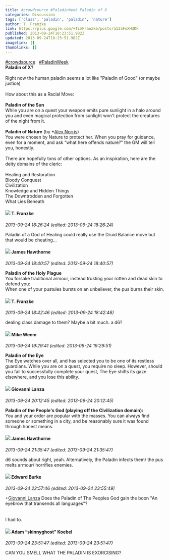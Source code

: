 ```yaml
---
title: #crowdsource #PaladinWeek Paladin of X
categories: Discussion
tags: ['class', 'paladin', 'paladin', 'nature']
author: T. Franzke
link: https://plus.google.com/+TimFranzke/posts/a12aFoXH3Kk
published: 2013-09-24T18:23:51.982Z
updated: 2013-09-24T18:23:51.982Z
imagelink: []
thumblinks: []
---
```


 <a rel="nofollow" class="ot-hashtag" href="https://plus.google.com/s/%23crowdsource/posts">#crowdsource</a>   <a rel="nofollow" class="ot-hashtag" href="https://plus.google.com/s/%23PaladinWeek/posts">#PaladinWeek</a>  <br /><b>Paladin of X?</b> <br /><br />Right now the human paladin seems a lot like &quot;Paladin of Good&quot; (or maybe justice) <br /><br />How about this as a Racial Move: <br /><br /><b>Paladin of the Sun</b><br />While you are on a quest your weapon emits pure sunlight in a halo around you and even magical protection from sunlight won&#39;t protect the creatures of the night from it. <br /><br /><b>Paladin of Nature</b> (by <span class="proflinkWrapper"><span class="proflinkPrefix">+</span><a class="proflink" href="https://plus.google.com/112750659160242168572" oid="112750659160242168572">Alex Norris</a></span>) <br />You were chosen by Nature to protect her. When you pray for guidance, even for a moment, and ask “what here offends nature?” the GM will tell you, honestly.<br /><br />There are hopefully tons of other options. As an inspiration, here are the deity domains of the cleric: <br /><br />Healing and Restoration<br />Bloody Conquest<br />Civilization<br />Knowledge and Hidden Things<br />The Downtrodden and Forgotten<br />What Lies Beneath
<div id='comment z12nsfappxqzs1dq504chrfb3r3xupugn5o'>
  <h4><img src='{{site.baseurl}}//images/avatars/110330901807759406775_photo.jpg'> T. Franzke</h4>
      <p><cite>2013-09-24 18:26:24 (edited: 2013-09-24 18:26:24)</cite></p>
        <p>Paladin of a God of Healing could really use the Druid Balance move but that would be cheating...</p>
</div>
        

<div id='comment z12nsfappxqzs1dq504chrfb3r3xupugn5o'>
  <h4><img src='{{site.baseurl}}//images/avatars/105474339582381748699_photo.jpg'> James Hawthorne</h4>
      <p><cite>2013-09-24 18:40:57 (edited: 2013-09-24 18:40:57)</cite></p>
        <p><b>Paladin of the Holy Plague</b><br />You forsake traditional armour, instead trusting your rotten and dead skin to defend you:<br />When one of your pustules bursts on an unbeliever, the pus burns their skin.</p>
</div>
        

<div id='comment z12nsfappxqzs1dq504chrfb3r3xupugn5o'>
  <h4><img src='{{site.baseurl}}//images/avatars/110330901807759406775_photo.jpg'> T. Franzke</h4>
      <p><cite>2013-09-24 18:42:46 (edited: 2013-09-24 18:42:46)</cite></p>
        <p>dealing class damage to them? Maybe a bit much. a d6? </p>
</div>
        

<div id='comment z12nsfappxqzs1dq504chrfb3r3xupugn5o'>
  <h4><img src='{{site.baseurl}}//images/avatars/106974596503338920008_photo.jpg'> Mike Weem</h4>
      <p><cite>2013-09-24 19:29:41 (edited: 2013-09-24 19:29:51)</cite></p>
        <p><b>Paladin of the Eye</b><br />The Eye watches over all, and has selected you to be one of its restless guardians. While you are on a quest, you require no sleep. However, should you fail to successfully complete your quest, The Eye shifts its gaze elsewhere, and you lose this ability.</p>
</div>
        

<div id='comment z12nsfappxqzs1dq504chrfb3r3xupugn5o'>
  <h4><img src='{{site.baseurl}}//images/avatars/102768177673605279668_photo.jpg'> Giovanni Lanza</h4>
      <p><cite>2013-09-24 20:12:45 (edited: 2013-09-24 20:12:45)</cite></p>
        <p><b>Paladin of the People&#39;s God (playing off the Civilization domain):</b><br />You and your order are popular with the masses. You can always find someone or something in a city, and be reasonably sure it was found through honest means.</p>
</div>
        

<div id='comment z12nsfappxqzs1dq504chrfb3r3xupugn5o'>
  <h4><img src='{{site.baseurl}}//images/avatars/105474339582381748699_photo.jpg'> James Hawthorne</h4>
      <p><cite>2013-09-24 21:35:47 (edited: 2013-09-24 21:35:47)</cite></p>
        <p>d6 sounds about right, yeah. Alternatively, the Paladin infects them/ the pus melts armour/ horrifies enemies.</p>
</div>
        

<div id='comment z12nsfappxqzs1dq504chrfb3r3xupugn5o'>
  <h4><img src='{{site.baseurl}}//images/avatars/115289408999762405053_photo.jpg'> Edward Burke</h4>
      <p><cite>2013-09-24 22:57:46 (edited: 2013-09-24 23:55:49)</cite></p>
        <p><span class="proflinkWrapper"><span class="proflinkPrefix">+</span><a class="proflink" href="https://plus.google.com/102768177673605279668" oid="102768177673605279668">Giovanni Lanza</a></span> Does the Paladin of The Peoples God gain the boon &quot;An eyebrow that transends all languages&quot;?<br /><br /><br />I had to.</p>
</div>
        

<div id='comment z12nsfappxqzs1dq504chrfb3r3xupugn5o'>
  <h4><img src='{{site.baseurl}}//images/avatars/112484087750169360510_photo.jpg'> Adam “skinnyghost” Koebel</h4>
      <p><cite>2013-09-24 23:51:47 (edited: 2013-09-24 23:51:47)</cite></p>
        <p>CAN YOU SMELL WHAT THE PALADIN IS EXORCISING?</p>
</div>
        